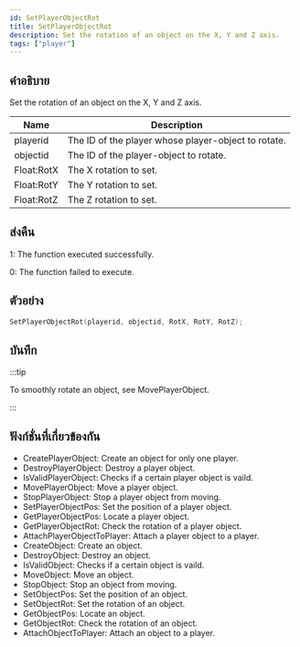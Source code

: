 ```yaml
---
id: SetPlayerObjectRot
title: SetPlayerObjectRot
description: Set the rotation of an object on the X, Y and Z axis.
tags: ["player"]
---
```


## คำอธิบาย

Set the rotation of an object on the X, Y and Z axis.

| Name       | Description                                         |
| ---------- | --------------------------------------------------- |
| playerid   | The ID of the player whose player-object to rotate. |
| objectid   | The ID of the player-object to rotate.              |
| Float:RotX | The X rotation to set.                              |
| Float:RotY | The Y rotation to set.                              |
| Float:RotZ | The Z rotation to set.                              |

## ส่งคืน

1: The function executed successfully.

0: The function failed to execute.

## ตัวอย่าง

```c
SetPlayerObjectRot(playerid, objectid, RotX, RotY, RotZ);
```

## บันทึก

:::tip

To smoothly rotate an object, see MovePlayerObject.

:::

## ฟังก์ชั่นที่เกี่ยวข้องกัน

- CreatePlayerObject: Create an object for only one player.
- DestroyPlayerObject: Destroy a player object.
- IsValidPlayerObject: Checks if a certain player object is vaild.
- MovePlayerObject: Move a player object.
- StopPlayerObject: Stop a player object from moving.
- SetPlayerObjectPos: Set the position of a player object.
- GetPlayerObjectPos: Locate a player object.
- GetPlayerObjectRot: Check the rotation of a player object.
- AttachPlayerObjectToPlayer: Attach a player object to a player.
- CreateObject: Create an object.
- DestroyObject: Destroy an object.
- IsValidObject: Checks if a certain object is vaild.
- MoveObject: Move an object.
- StopObject: Stop an object from moving.
- SetObjectPos: Set the position of an object.
- SetObjectRot: Set the rotation of an object.
- GetObjectPos: Locate an object.
- GetObjectRot: Check the rotation of an object.
- AttachObjectToPlayer: Attach an object to a player.
